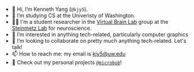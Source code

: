 - 👋 Hi, I’m Kenneth Yang (`@kjy5`).
- 🌱 I’m studying CS at the Univeristy of Washington.
- 👨‍💻 I'm a student researcher in the [Virtual Brain Lab](https://virtualbrainlab.org/) group at the [Steinmetz Lab](https://www.steinmetzlab.net/) for neuroscience.
- 👀 I’m interested in anything tech-related, particularly computer graphics
- 💞️ I’m looking to collaborate on pretty much anything tech-related. Let's talk!
- 📫 How to reach me: my email is kjy5@uw.edu
- 🏡 Check out my personal projects [`@microbob`](https://github.com/microBob)!

<!---
![Kenneth's GitHub stats](https://github-readme-stats.vercel.app/api?username=kjy5&show_icons=true&count_private=true&theme=transparent&include_all_commits=true&hide=stars)
--->

<!---
kjy5/kjy5 is a ✨ special ✨ repository because its `README.md` (this file) appears on your GitHub profile.
You can click the Preview link to take a look at your changes.
--->
